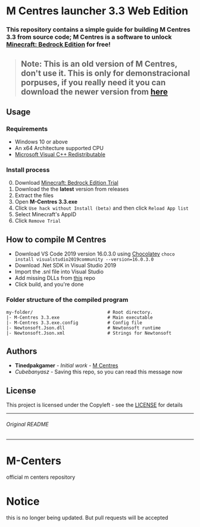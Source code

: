 # M Centres launcher 3.3 Web Edition
### This repository contains a simple guide for building M Centres 3.3  from source code; M Centres is a software to unlock [Minecraft: Bedrock Edition](https://www.microsoft.com/en-ms/p/minecraft-for-windows/9nblggh2jhxj) for free!


> ## Note: This is an old version of M Centres, don't use it. This is only for demonstracional porpuses, if you really need it you can download the newer version from [here](https://akshnav.cubebanyasz.me)
## Usage

### Requirements

  - Windows 10 or above
  - An x64 Architecture supported CPU
  - [Microsoft Visual C++ Redistributable](https://aka.ms/vs/17/release/vc_redist.x64.exe)
### Install process
 0. Download [Minecraft: Bedrock Edition Trial](https://www.microsoft.com/en-ms/p/minecraft-for-windows/9nblggh2jhxj)
 1. Download the the **latest** version from releases
 2. Extract the files
 3. Open **M-Centres 3.3.exe**
 4. Click ``Use hack without Install (beta)`` and then click ``Reload App list``
 5. Select Minecraft's AppID
 6. Click ``Remove Trial``
 

## How to compile M Centres

-  Download VS Code 2019 version 16.0.3.0 using [Chocolatey](https://chocolatey.org/)
 `choco install visualstudio2019community --version=16.0.3.0`
- Download .Net SDK in Visual Studio 2019
- Import the .snl file into Visual Studio
- Add missing DLLs from [this](https://github.com/Max-RM/mcenterdlls) repo
- Click build, and you're done

### Folder structure of the compiled program 
```
my-folder/                            # Root directory.
|- M-Centres 3.3.exe                  # Main executable
|- M-Centres 3.3.exe.config           # Config file
|- Newtonsoft.Json.dll                # Newtonsoft runtime
|- Newtonsoft.Json.xml                # Strings for Newtonsoft
```
## Authors

* **Tinedpakgamer** - *Initial work* - [M Centres](https://github.com/tinedpakgamer)
* *Cubebanyasz* - Saving this repo, so you can read this message now

## License

This project is licensed under the Copyleft - see the [LICENSE](https://copyleft.org/guide/) for details

--------------
###### Original README
---------------


# M-Centers
official m centers repository
# Notice
this is no longer being updated. But pull requests will be accepted
